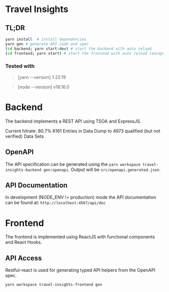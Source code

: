 # Travel Insights

## TL;DR

```bash
yarn install  # install dependencies
yarn gen # generate API code and spec
(cd backend; yarn start:dev) # start the backend with auto reload
(cd frontend; yarn start) # start the frontend with auto reload (exception see below)
```

### Tested with

> [yarn --version]
> 1.22.19

> [node --version]
> v18.16.0

# Backend

The backend implements a REST API using TSOA and ExpressJS.

Current hitrate: 80.7%
6161 Entries in Data Dump to 4973 qualified (but not verified) Data Sets


## OpenAPI

The API specification can be generated using the `yarn workspace travel-insights-backend gen:openapi`. Output will
be `src/openapi.generated.json`.

## API Documentation

In development (NODE_ENV != production) mode the API documentation can be found at:
`http://localhost:4567/api/doc`

# Frontend

The frontend is implemented using ReactJS with functional components and React Hooks.

## API Access

Restful-react is used for generating typed API helpers from the OpenAPI spec.

`yarn workspace travel-insights-frontend gen`
